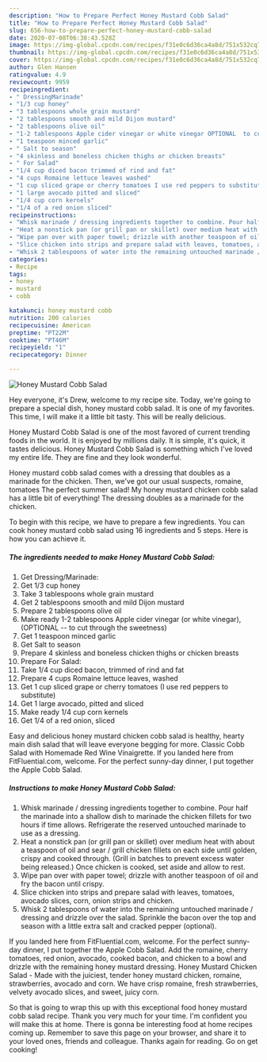 ```yaml
---
description: "How to Prepare Perfect Honey Mustard Cobb Salad"
title: "How to Prepare Perfect Honey Mustard Cobb Salad"
slug: 656-how-to-prepare-perfect-honey-mustard-cobb-salad
date: 2020-07-08T06:38:43.528Z
image: https://img-global.cpcdn.com/recipes/f31e0c6d36ca4a8d/751x532cq70/honey-mustard-cobb-salad-recipe-main-photo.jpg
thumbnail: https://img-global.cpcdn.com/recipes/f31e0c6d36ca4a8d/751x532cq70/honey-mustard-cobb-salad-recipe-main-photo.jpg
cover: https://img-global.cpcdn.com/recipes/f31e0c6d36ca4a8d/751x532cq70/honey-mustard-cobb-salad-recipe-main-photo.jpg
author: Glen Hansen
ratingvalue: 4.9
reviewcount: 9959
recipeingredient:
- " DressingMarinade"
- "1/3 cup honey"
- "3 tablespoons whole grain mustard"
- "2 tablespoons smooth and mild Dijon mustard"
- "2 tablespoons olive oil"
- "1-2 tablespoons Apple cider vinegar or white vinegar OPTIONAL  to cut through the sweetness"
- "1 teaspoon minced garlic"
- " Salt to season"
- "4 skinless and boneless chicken thighs or chicken breasts"
- " For Salad"
- "1/4 cup diced bacon trimmed of rind and fat"
- "4 cups Romaine lettuce leaves washed"
- "1 cup sliced grape or cherry tomatoes I use red peppers to substitute"
- "1 large avocado pitted and sliced"
- "1/4 cup corn kernels"
- "1/4 of a red onion sliced"
recipeinstructions:
- "Whisk marinade / dressing ingredients together to combine. Pour half the marinade into a shallow dish to marinade the chicken fillets for two hours if time allows. Refrigerate the reserved untouched marinade to use as a dressing."
- "Heat a nonstick pan (or grill pan or skillet) over medium heat with about a teaspoon of oil and sear / grill chicken fillets on each side until golden, crispy and cooked through. (Grill in batches to prevent excess water being released.) Once chicken is cooked, set aside and allow to rest."
- "Wipe pan over with paper towel; drizzle with another teaspoon of oil and fry the bacon until crispy."
- "Slice chicken into strips and prepare salad with leaves, tomatoes, avocado slices, corn, onion strips and chicken."
- "Whisk 2 tablespoons of water into the remaining untouched marinade / dressing and drizzle over the salad. Sprinkle the bacon over the top and season with a little extra salt and cracked pepper (optional)."
categories:
- Recipe
tags:
- honey
- mustard
- cobb

katakunci: honey mustard cobb 
nutrition: 200 calories
recipecuisine: American
preptime: "PT22M"
cooktime: "PT46M"
recipeyield: "1"
recipecategory: Dinner

---
```



![Honey Mustard Cobb Salad](https://img-global.cpcdn.com/recipes/f31e0c6d36ca4a8d/751x532cq70/honey-mustard-cobb-salad-recipe-main-photo.jpg)

Hey everyone, it's Drew, welcome to my recipe site. Today, we're going to prepare a special dish, honey mustard cobb salad. It is one of my favorites. This time, I will make it a little bit tasty. This will be really delicious.

Honey Mustard Cobb Salad is one of the most favored of current trending foods in the world. It is enjoyed by millions daily. It is simple, it's quick, it tastes delicious. Honey Mustard Cobb Salad is something which I've loved my entire life. They are fine and they look wonderful.

Honey mustard cobb salad comes with a dressing that doubles as a marinade for the chicken. Then, we&#39;ve got our usual suspects, romaine, tomatoes The perfect summer salad! My honey mustard chicken cobb salad has a little bit of everything! The dressing doubles as a marinade for the chicken.


To begin with this recipe, we have to prepare a few ingredients. You can cook honey mustard cobb salad using 16 ingredients and 5 steps. Here is how you can achieve it.

<!--inarticleads1-->

##### The ingredients needed to make Honey Mustard Cobb Salad:

1. Get  Dressing/Marinade:
1. Get 1/3 cup honey
1. Take 3 tablespoons whole grain mustard
1. Get 2 tablespoons smooth and mild Dijon mustard
1. Prepare 2 tablespoons olive oil
1. Make ready 1-2 tablespoons Apple cider vinegar (or white vinegar), (OPTIONAL -- to cut through the sweetness)
1. Get 1 teaspoon minced garlic
1. Get  Salt to season
1. Prepare 4 skinless and boneless chicken thighs or chicken breasts
1. Prepare  For Salad:
1. Take 1/4 cup diced bacon, trimmed of rind and fat
1. Prepare 4 cups Romaine lettuce leaves, washed
1. Get 1 cup sliced grape or cherry tomatoes (I use red peppers to substitute)
1. Get 1 large avocado, pitted and sliced
1. Make ready 1/4 cup corn kernels
1. Get 1/4 of a red onion, sliced


Easy and delicious honey mustard chicken cobb salad is healthy, hearty main dish salad that will leave everyone begging for more. Classic Cobb Salad with Homemade Red Wine Vinaigrette. If you landed here from FitFluential.com, welcome. For the perfect sunny-day dinner, I put together the Apple Cobb Salad. 

<!--inarticleads2-->

##### Instructions to make Honey Mustard Cobb Salad:

1. Whisk marinade / dressing ingredients together to combine. Pour half the marinade into a shallow dish to marinade the chicken fillets for two hours if time allows. Refrigerate the reserved untouched marinade to use as a dressing.
1. Heat a nonstick pan (or grill pan or skillet) over medium heat with about a teaspoon of oil and sear / grill chicken fillets on each side until golden, crispy and cooked through. (Grill in batches to prevent excess water being released.) Once chicken is cooked, set aside and allow to rest.
1. Wipe pan over with paper towel; drizzle with another teaspoon of oil and fry the bacon until crispy.
1. Slice chicken into strips and prepare salad with leaves, tomatoes, avocado slices, corn, onion strips and chicken.
1. Whisk 2 tablespoons of water into the remaining untouched marinade / dressing and drizzle over the salad. Sprinkle the bacon over the top and season with a little extra salt and cracked pepper (optional).


If you landed here from FitFluential.com, welcome. For the perfect sunny-day dinner, I put together the Apple Cobb Salad. Add the romaine, cherry tomatoes, red onion, avocado, cooked bacon, and chicken to a bowl and drizzle with the remaining honey mustard dressing. Honey Mustard Chicken Salad - Made with the juiciest, tender honey mustard chicken, romaine, strawberries, avocado and corn. We have crisp romaine, fresh strawberries, velvety avocado slices, and sweet, juicy corn. 

So that is going to wrap this up with this exceptional food honey mustard cobb salad recipe. Thank you very much for your time. I'm confident you will make this at home. There is gonna be interesting food at home recipes coming up. Remember to save this page on your browser, and share it to your loved ones, friends and colleague. Thanks again for reading. Go on get cooking!
